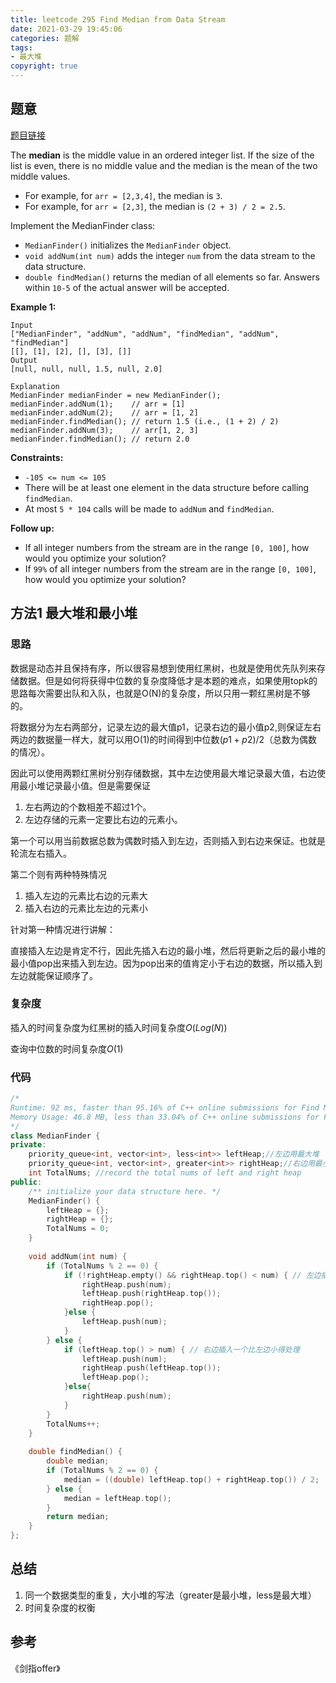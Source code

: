 ```yaml
---
title: leetcode 295 Find Median from Data Stream
date: 2021-03-29 19:45:06
categories: 题解
tags:
- 最大堆
copyright: true
---
```


## 题意

[题目链接](https://leetcode.com/problems/find-median-from-data-stream/)

The **median** is the middle value in an ordered integer list. If the size of the list is even, there is no middle value and the median is the mean of the two middle values.

- For example, for `arr = [2,3,4]`, the median is `3`.
- For example, for `arr = [2,3]`, the median is `(2 + 3) / 2 = 2.5`.

Implement the MedianFinder class:

- `MedianFinder()` initializes the `MedianFinder` object.
- `void addNum(int num)` adds the integer `num` from the data stream to the data structure.
- `double findMedian()` returns the median of all elements so far. Answers within `10-5` of the actual answer will be accepted.

 

**Example 1:**

```
Input
["MedianFinder", "addNum", "addNum", "findMedian", "addNum", "findMedian"]
[[], [1], [2], [], [3], []]
Output
[null, null, null, 1.5, null, 2.0]

Explanation
MedianFinder medianFinder = new MedianFinder();
medianFinder.addNum(1);    // arr = [1]
medianFinder.addNum(2);    // arr = [1, 2]
medianFinder.findMedian(); // return 1.5 (i.e., (1 + 2) / 2)
medianFinder.addNum(3);    // arr[1, 2, 3]
medianFinder.findMedian(); // return 2.0
```

 

**Constraints:**

- `-105 <= num <= 105`
- There will be at least one element in the data structure before calling `findMedian`.
- At most `5 * 104` calls will be made to `addNum` and `findMedian`.

 

**Follow up:**

- If all integer numbers from the stream are in the range `[0, 100]`, how would you optimize your solution?
- If `99%` of all integer numbers from the stream are in the range `[0, 100]`, how would you optimize your solution?

## 方法1 最大堆和最小堆

### 思路

数据是动态并且保持有序，所以很容易想到使用红黑树，也就是使用优先队列来存储数据。但是如何将获得中位数的复杂度降低才是本题的难点，如果使用topk的思路每次需要出队和入队，也就是O(N)的复杂度，所以只用一颗红黑树是不够的。

将数据分为左右两部分，记录左边的最大值p1，记录右边的最小值p2,则保证左右两边的数据量一样大，就可以用O(1)的时间得到中位数$(p1+p2)/2$（总数为偶数的情况）。

因此可以使用两颗红黑树分别存储数据，其中左边使用最大堆记录最大值，右边使用最小堆记录最小值。但是需要保证

1. 左右两边的个数相差不超过1个。
2. 左边存储的元素一定要比右边的元素小。

第一个可以用当前数据总数为偶数时插入到左边，否则插入到右边来保证。也就是轮流左右插入。

第二个则有两种特殊情况

1. 插入左边的元素比右边的元素大
2. 插入右边的元素比左边的元素小

针对第一种情况进行讲解：

直接插入左边是肯定不行，因此先插入右边的最小堆，然后将更新之后的最小堆的最小值pop出来插入到左边。因为pop出来的值肯定小于右边的数据，所以插入到左边就能保证顺序了。

### 复杂度

插入的时间复杂度为红黑树的插入时间复杂度$O(Log(N))$

查询中位数的时间复杂度$O(1)$

### 代码

```cc
/*
Runtime: 92 ms, faster than 95.16% of C++ online submissions for Find Median from Data Stream.
Memory Usage: 46.8 MB, less than 33.04% of C++ online submissions for Find Median from Data Stream.
*/
class MedianFinder {
private:
    priority_queue<int, vector<int>, less<int>> leftHeap;//左边用最大堆
    priority_queue<int, vector<int>, greater<int>> rightHeap;//右边用最小堆
    int TotalNums; //record the total nums of left and right heap
public:
    /** initialize your data structure here. */
    MedianFinder() {
        leftHeap = {};
        rightHeap = {};
        TotalNums = 0;
    }
    
    void addNum(int num) {
        if (TotalNums % 2 == 0) {
            if (!rightHeap.empty() && rightHeap.top() < num) { // 左边插入一个比右边大得处理
                rightHeap.push(num);
                leftHeap.push(rightHeap.top());
                rightHeap.pop();
            }else {
                leftHeap.push(num);
            }            
        } else {
            if (leftHeap.top() > num) { // 右边插入一个比左边小得处理
                leftHeap.push(num);
                rightHeap.push(leftHeap.top());
                leftHeap.pop();
            }else{
                rightHeap.push(num);
            }
        }
        TotalNums++;
    }
    
    double findMedian() {
        double median;
        if (TotalNums % 2 == 0) {
            median = ((double) leftHeap.top() + rightHeap.top()) / 2;
        } else {
            median = leftHeap.top();
        }
        return median;
    }
};
```

## 总结

1. 同一个数据类型的重复，大小堆的写法（greater是最小堆，less是最大堆）
2. 时间复杂度的权衡

## 参考

《剑指offer》